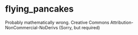 # flying_pancakes
Probably mathematically wrong. Creative Commons Attribution-NonCommercial-NoDerivs (Sorry, but required)
